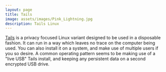 ```yaml
---
layout: page
title: Tails
image: assets/images/Pink_Lightning.jpg
description: Tails Linux
---
```

[Tails](https://tails.boum.org/) is a privacy focused Linux variant designed to be used in a disposable fashion. It can run in a way which leaves no trace on the computer being used. You can also install it on a system, and make use of multiple users if you so desire. A common operating pattern seems to be making use of a "live USB" Tails install, and keeping any persistent data on a second encrypted USB drive.
